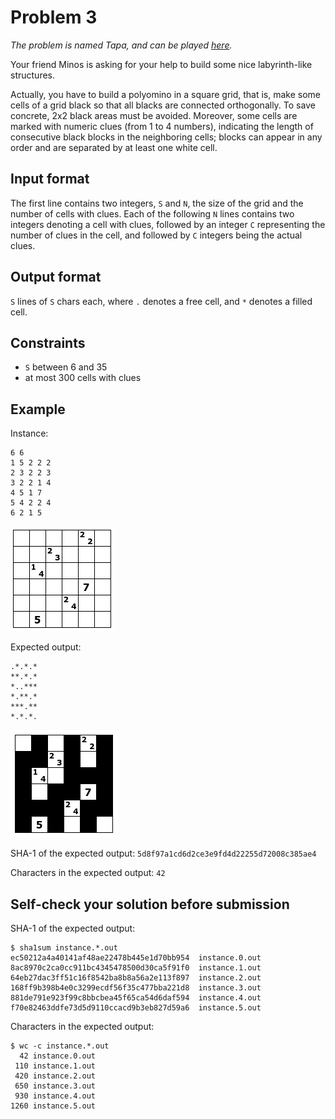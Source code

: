 # Problem 3

*The problem is named Tapa, and can be played [here](https://www.puzzle-tapa.com/).*

Your friend Minos is asking for your help to build some nice labyrinth-like structures.

Actually, you have to build a polyomino in a square grid, that is, make some cells of a grid black so that all blacks are connected orthogonally.
To save concrete, 2x2 black areas must be avoided.
Moreover, some cells are marked with numeric clues (from 1 to 4 numbers), indicating the length of consecutive black blocks in the neighboring cells;
blocks can appear in any order and are separated by at least one white cell.


## Input format

The first line contains two integers, `S` and `N`, the size of the grid and the number of cells with clues.
Each of the following `N` lines contains two integers denoting a cell with clues, followed by an integer `C` representing the number of clues in the cell, and followed by `C` integers being the actual clues.


## Output format

`S` lines of `S` chars each, where `.` denotes a free cell, and `*` denotes a filled cell.


## Constraints

* `S` between 6 and 35
* at most 300 cells with clues


## Example

Instance:

```
6 6
1 5 2 2 2
2 3 2 2 3
3 2 2 1 4
4 5 1 7
5 4 2 2 4
6 2 1 5
```

![instance](example-in.png "Example instance")

Expected output:

```
.*.*.*
**.*.*
*..***
*.**.*
***.**
*.*.*.
```

![output](example-out.png "Example output")

SHA-1 of the expected output: `5d8f97a1cd6d2ce3e9fd4d22255d72008c385ae4`

Characters in the expected output: `42`


## Self-check your solution before submission

SHA-1 of the expected output:

```
$ sha1sum instance.*.out
ec50212a4a40141af48ae22478b445e1d70bb954  instance.0.out
8ac8970c2ca0cc911bc4345478500d30ca5f91f0  instance.1.out
64eb27dac3ff51c16f8542ba8b8a56a2e113f897  instance.2.out
168ff9b398b4e0c3299ecdf56f35c477bba221d8  instance.3.out
881de791e923f99c8bbcbea45f65ca54d6daf594  instance.4.out
f70e82463ddfe73d5d9110ccacd9b3eb827d59a6  instance.5.out
```

Characters in the expected output:

```
$ wc -c instance.*.out
  42 instance.0.out
 110 instance.1.out
 420 instance.2.out
 650 instance.3.out
 930 instance.4.out
1260 instance.5.out
```
